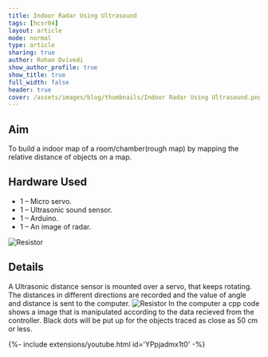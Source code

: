 ```yaml
---
title: Indoor Radar Using Ultrasound 
tags: [hcsr04]
layout: article
mode: normal
type: article
sharing: true
author: Rohan Dvivedi
show_author_profile: true
show_title: true
full_width: false
header: true
cover: /assets/images/blog/thumbnails/Indoor Radar Using Ultrasound.png
---
```



## Aim
To build a indoor map of a room/chamber(rough map) by mapping the relative distance of objects on a map.

<!--more-->

## Hardware Used
- 1 – Micro servo.
- 1 – Ultrasonic sound sensor.
- 1 – Arduino.
- 1 – An image of radar.
<img src="{{site.baseurl}}/assets/images/blog/Indoor-Radar/const.png" alt="Resistor" width=auto height=auto>

## Details
A Ultrasonic distance sensor is mounted over a servo, that keeps rotating. The distances in different directions are recorded and the value of angle and distance is sent to the computer.
<img src="{{site.baseurl}}/assets/images/blog/thumbnails/Indoor Radar Using Ultrasound.png" alt="Resistor" width=auto height=auto>
In the computer a cpp code shows a image that is manipulated according to the data recieved from the controller. Black dots will be put up for the objects traced as close as 50 cm or less.

<div>{%- include extensions/youtube.html id='YPpjadmx1t0' -%}</div>
